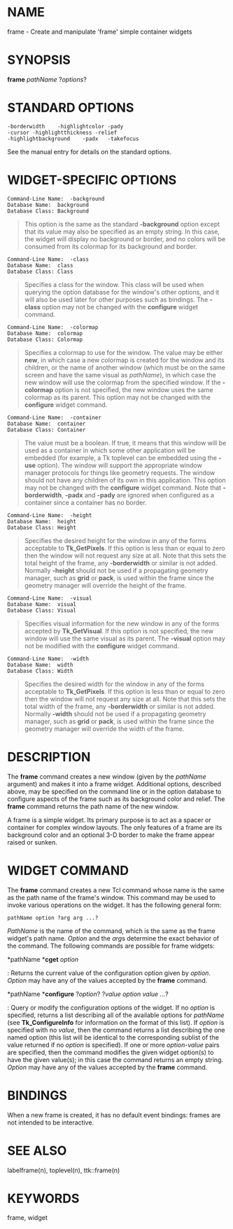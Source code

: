 # NAME

frame - Create and manipulate \'frame\' simple container widgets

# SYNOPSIS

**frame** *pathName* ?*options*?

# STANDARD OPTIONS

    -borderwidth	-highlightcolor	-pady
    -cursor	-highlightthickness	-relief
    -highlightbackground	-padx	-takefocus

See the manual entry for details on the standard options.

# WIDGET-SPECIFIC OPTIONS

    Command-Line Name:	-background
    Database Name:	background
    Database Class:	Background

> This option is the same as the standard **-background** option except
> that its value may also be specified as an empty string. In this case,
> the widget will display no background or border, and no colors will be
> consumed from its colormap for its background and border.

    Command-Line Name:	-class
    Database Name:	class
    Database Class:	Class

> Specifies a class for the window. This class will be used when
> querying the option database for the window\'s other options, and it
> will also be used later for other purposes such as bindings. The
> **-class** option may not be changed with the **configure** widget
> command.

    Command-Line Name:	-colormap
    Database Name:	colormap
    Database Class:	Colormap

> Specifies a colormap to use for the window. The value may be either
> **new**, in which case a new colormap is created for the window and
> its children, or the name of another window (which must be on the same
> screen and have the same visual as *pathName*), in which case the new
> window will use the colormap from the specified window. If the
> **-colormap** option is not specified, the new window uses the same
> colormap as its parent. This option may not be changed with the
> **configure** widget command.

    Command-Line Name:	-container
    Database Name:	container
    Database Class:	Container

> The value must be a boolean. If true, it means that this window will
> be used as a container in which some other application will be
> embedded (for example, a Tk toplevel can be embedded using the
> **-use** option). The window will support the appropriate window
> manager protocols for things like geometry requests. The window should
> not have any children of its own in this application. This option may
> not be changed with the **configure** widget command. Note that
> **-borderwidth**, **-padx** and **-pady** are ignored when configured
> as a container since a container has no border.

    Command-Line Name:	-height
    Database Name:	height
    Database Class:	Height

> Specifies the desired height for the window in any of the forms
> acceptable to **Tk_GetPixels**. If this option is less than or equal
> to zero then the window will not request any size at all. Note that
> this sets the total height of the frame, any **-borderwidth** or
> similar is not added. Normally **-height** should not be used if a
> propagating geometry manager, such as **grid** or **pack**, is used
> within the frame since the geometry manager will override the height
> of the frame.

    Command-Line Name:	-visual
    Database Name:	visual
    Database Class:	Visual

> Specifies visual information for the new window in any of the forms
> accepted by **Tk_GetVisual**. If this option is not specified, the new
> window will use the same visual as its parent. The **-visual** option
> may not be modified with the **configure** widget command.

    Command-Line Name:	-width
    Database Name:	width
    Database Class:	Width

> Specifies the desired width for the window in any of the forms
> acceptable to **Tk_GetPixels**. If this option is less than or equal
> to zero then the window will not request any size at all. Note that
> this sets the total width of the frame, any **-borderwidth** or
> similar is not added. Normally **-width** should not be used if a
> propagating geometry manager, such as **grid** or **pack**, is used
> within the frame since the geometry manager will override the width of
> the frame.

# DESCRIPTION

The **frame** command creates a new window (given by the *pathName*
argument) and makes it into a frame widget. Additional options,
described above, may be specified on the command line or in the option
database to configure aspects of the frame such as its background color
and relief. The **frame** command returns the path name of the new
window.

A frame is a simple widget. Its primary purpose is to act as a spacer or
container for complex window layouts. The only features of a frame are
its background color and an optional 3-D border to make the frame appear
raised or sunken.

# WIDGET COMMAND

The **frame** command creates a new Tcl command whose name is the same
as the path name of the frame\'s window. This command may be used to
invoke various operations on the widget. It has the following general
form:

    pathName option ?arg arg ...?

*PathName* is the name of the command, which is the same as the frame
widget\'s path name. *Option* and the *arg*s determine the exact
behavior of the command. The following commands are possible for frame
widgets:

*pathName ***cget** *option*

:   Returns the current value of the configuration option given by
    *option*. *Option* may have any of the values accepted by the
    **frame** command.

*pathName ***configure** ?*option*? ?*value option value \...*?

:   Query or modify the configuration options of the widget. If no
    *option* is specified, returns a list describing all of the
    available options for *pathName* (see **Tk_ConfigureInfo** for
    information on the format of this list). If *option* is specified
    with no *value*, then the command returns a list describing the one
    named option (this list will be identical to the corresponding
    sublist of the value returned if no *option* is specified). If one
    or more *option-value* pairs are specified, then the command
    modifies the given widget option(s) to have the given value(s); in
    this case the command returns an empty string. *Option* may have any
    of the values accepted by the **frame** command.

# BINDINGS

When a new frame is created, it has no default event bindings: frames
are not intended to be interactive.

# SEE ALSO

labelframe(n), toplevel(n), ttk::frame(n)

# KEYWORDS

frame, widget
